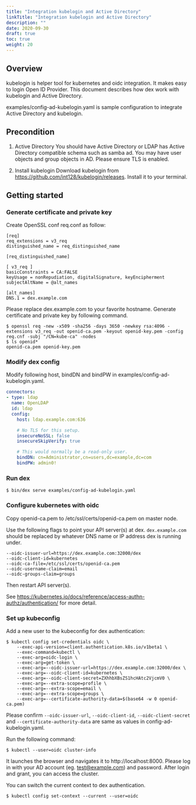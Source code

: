 ```yaml
---
title: "Integration kubelogin and Active Directory"
linkTitle: "Integration kubelogin and Active Directory"
description: ""
date: 2020-09-30
draft: true
toc: true
weight: 20
---
```


## Overview

kubelogin is helper tool for kubernetes and oidc integration.
It makes easy to login Open ID Provider.
This document describes how dex work with kubelogin and Active Directory.

examples/config-ad-kubelogin.yaml is sample configuration to integrate Active Directory and kubelogin.

## Precondition

1. Active Directory
You should have Active Directory or LDAP has Active Directory compatible schema such as samba ad.
You may have user objects and group objects in AD. Please ensure TLS is enabled.

2. Install kubelogin
Download kubelogin from https://github.com/int128/kubelogin/releases.
Install it to your terminal.

## Getting started

### Generate certificate and private key

Create OpenSSL conf req.conf as follow:

```
[req]
req_extensions = v3_req
distinguished_name = req_distinguished_name

[req_distinguished_name]

[ v3_req ]
basicConstraints = CA:FALSE
keyUsage = nonRepudiation, digitalSignature, keyEncipherment
subjectAltName = @alt_names

[alt_names]
DNS.1 = dex.example.com
```

Please replace dex.example.com to your favorite hostname.
Generate certificate and private key by following command.

```console
$ openssl req -new -x509 -sha256 -days 3650 -newkey rsa:4096 -extensions v3_req -out openid-ca.pem -keyout openid-key.pem -config req.cnf -subj "/CN=kube-ca" -nodes
$ ls openid*
openid-ca.pem openid-key.pem
```

### Modify dex config

Modify following host, bindDN and bindPW in examples/config-ad-kubelogin.yaml.

```yaml
connectors:
- type: ldap
  name: OpenLDAP
  id: ldap
  config:
    host: ldap.example.com:636

    # No TLS for this setup.
    insecureNoSSL: false
    insecureSkipVerify: true

    # This would normally be a read-only user.
    bindDN: cn=Administrator,cn=users,dc=example,dc=com
    bindPW: admin0!
```

### Run dex

```
$ bin/dex serve examples/config-ad-kubelogin.yaml
```

### Configure kubernetes with oidc

Copy openid-ca.pem to /etc/ssl/certs/openid-ca.pem on master node.

Use the following flags to point your API server(s) at dex. `dex.example.com` should be replaced by whatever DNS name or IP address dex is running under.

```
--oidc-issuer-url=https://dex.example.com:32000/dex
--oidc-client-id=kubernetes
--oidc-ca-file=/etc/ssl/certs/openid-ca.pem
--oidc-username-claim=email
--oidc-groups-claim=groups
```

Then restart API server(s).


See https://kubernetes.io/docs/reference/access-authn-authz/authentication/ for more detail.

### Set up kubeconfig

Add a new user to the kubeconfig for dex authentication:

```console
$ kubectl config set-credentials oidc \
    --exec-api-version=client.authentication.k8s.io/v1beta1 \
    --exec-command=kubectl \
    --exec-arg=oidc-login \
    --exec-arg=get-token \
    --exec-arg=--oidc-issuer-url=https://dex.example.com:32000/dex \
    --exec-arg=--oidc-client-id=kubernetes \
    --exec-arg=--oidc-client-secret=ZXhhbXBsZS1hcHAtc2VjcmV0 \
    --exec-arg=--extra-scope=profile \
    --exec-arg=--extra-scope=email \
    --exec-arg=--extra-scope=groups \
    --exec-arg=--certificate-authority-data=$(base64 -w 0 openid-ca.pem)
```

Please confirm `--oidc-issuer-url`, `--oidc-client-id`, `--oidc-client-secret` and `--certificate-authority-data` are same as values in config-ad-kubelogin.yaml.

Run the following command:

```console
$ kubectl --user=oidc cluster-info
```

It launches the browser and navigates it to http://localhost:8000.
Please log in with your AD account (eg. test@example.com) and password.
After login and grant, you can access the cluster.

You can switch the current context to dex authentication.

```console
$ kubectl config set-context --current --user=oidc
```
